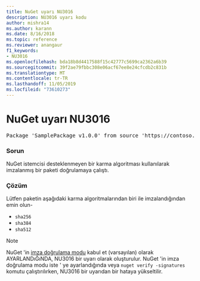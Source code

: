 ```yaml
---
title: NuGet uyarı NU3016
description: NU3016 uyarı kodu
author: mishra14
ms.author: karann
ms.date: 8/16/2018
ms.topic: reference
ms.reviewer: anangaur
f1_keywords:
- NU3016
ms.openlocfilehash: bda18b8d4417588f15c42777c5699ca2362a6b39
ms.sourcegitcommit: 39f2ae79fbbc308e06acf67ee8e24cfcdb2c831b
ms.translationtype: MT
ms.contentlocale: tr-TR
ms.lasthandoff: 11/05/2019
ms.locfileid: "73610273"
---
```

# <a name="nuget-warning-nu3016"></a>NuGet uyarı NU3016

<pre>Package 'SamplePackage v1.0.0' from source 'https://contoso.com/index.json': The package hash uses an unsupported hash algorithm.</pre>

### <a name="issue"></a>Sorun

NuGet istemcisi desteklenmeyen bir karma algoritması kullanılarak imzalanmış bir paketi doğrulamaya çalıştı.


### <a name="solution"></a>Çözüm

Lütfen paketin aşağıdaki karma algoritmalarından biri ile imzalandığından emin olun- 
* `sha256`
* `sha384`
* `sha512`


> [!Note]
> NuGet 'in [imza doğrulama modu](https://docs.microsoft.com/nuget/consume-packages/installing-signed-packages#configure-package-signature-requirements) kabul et (varsayılan) olarak AYARLANDıĞıNDA, NU3016 bir uyarı olarak oluşturulur. NuGet 'in imza doğrulama modu iste ' ye ayarlandığında veya `nuget verify -signatures` komutu çalıştırılırken, NU3016 bir uyarıdan bir hataya yükseltilir. 